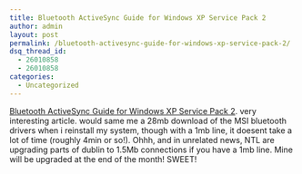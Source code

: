 ```yaml
---
title: Bluetooth ActiveSync Guide for Windows XP Service Pack 2
author: admin
layout: post
permalink: /bluetooth-activesync-guide-for-windows-xp-service-pack-2/
dsq_thread_id:
  - 26010858
  - 26010858
categories:
  - Uncategorized
---
```

[Bluetooth ActiveSync Guide for Windows XP Service Pack 2][1]. very interesting article. would same me a 28mb download of the MSI bluetooth drivers when i reinstall my system, though with a 1mb line, it doesent take a lot of time (roughly 4min or so!). Ohhh, and in unrelated news, NTL are upgrading parts of dublin to 1.5Mb connections if you have a 1mb line. Mine will be upgraded at the end of the month! SWEET!

 [1]: http://www.geekzone.co.nz/content.asp?ContentId=3163